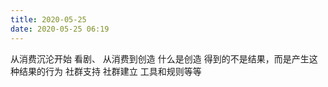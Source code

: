 ```yaml
---
title: 2020-05-25
date: 2020-05-25 06:19
---
```


从消费沉沦开始
看剧、
从消费到创造
什么是创造
得到的不是结果，而是产生这种结果的行为
社群支持
社群建立
工具和规则等等